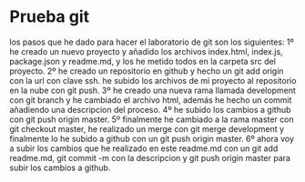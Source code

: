 # Prueba git 

los pasos que he dado para hacer el laboratorio de git son los siguientes:
1º he creado un nuevo proyecto y añadido los archivos index.html, index.js, package.json y readme.md, y los he metido todos en la carpeta src del proyecto.
2º he creado un repositorio en github y hecho un git add origin con la url con clave ssh.
he subido los archivos de mi proyecto al repositorio en la nube con git push.
3º he creado una nueva rama llamada development con git branch y he cambiado el archivo html, además he hecho un commit añadiendo una descripcion del proceso.
4º he subido los cambios a github con git push origin master.
5º finalmente he cambiado a la rama master con git checkout master, he realizado un merge con git merge development y finalmente lo he subido a github con un git push origin master.
6º ahora voy a subir los cambios que he realizado en este readme.md con un git add readme.md, git commit -m con la descripcion y git push origin master para subir los cambios a github.
